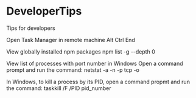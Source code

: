 # DeveloperTips
Tips for developers


Open Task Manager in remote machine
Alt Ctrl End

View globally installed npm packages
npm list -g --depth 0

View list of processes with port number in Windows
Open a command prompt and run the command:
netstat -a -n -p tcp -o

In Windows, to kill a process by its PID, open a command propmt and run the command:
taskkill /F /PID pid_number




